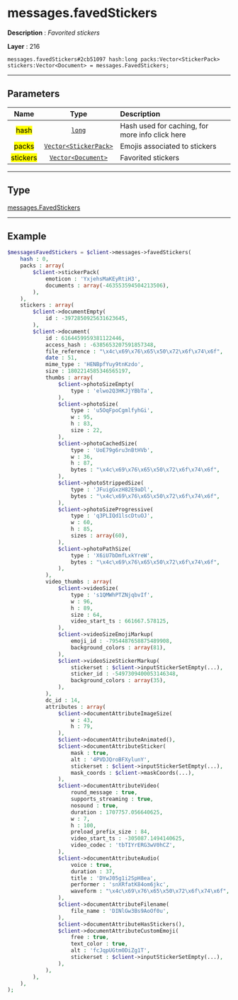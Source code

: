 # messages.favedStickers

**Description** : *Favorited stickers*

**Layer** : 216

```tl
messages.favedStickers#2cb51097 hash:long packs:Vector<StickerPack> stickers:Vector<Document> = messages.FavedStickers;
```

---

## Parameters

| Name | Type | Description |
| :---: | :---: | :--- |
| <mark>hash</mark> | [`long`](type/long) | Hash used for caching, for more info click here |
| <mark>packs</mark> | [`Vector<StickerPack>`](type/StickerPack) | Emojis associated to stickers |
| <mark>stickers</mark> | [`Vector<Document>`](type/Document) | Favorited stickers |

---

## Type

[messages.FavedStickers](type/messages.FavedStickers)

---

## Example

```php
$messagesFavedStickers = $client->messages->favedStickers(
	hash : 0,
	packs : array(
		$client->stickerPack(
			emoticon : 'YxjehsMaKEyRtiH3',
			documents : array(-463553594504213506),
		),
	),
	stickers : array(
		$client->documentEmpty(
			id : -3972850925631623645,
		),
		$client->document(
			id : 6164459959381122446,
			access_hash : -6385653207591857348,
			file_reference : "\x4c\x69\x76\x65\x50\x72\x6f\x74\x6f",
			date : 51,
			mime_type : 'HENBpfYuy9tnKzdo',
			size : 1802214585346565197,
			thumbs : array(
				$client->photoSizeEmpty(
					type : 'elwo2Q3HKJjYBbTa',
				),
				$client->photoSize(
					type : 'u5OqFpoCgmlfyhGi',
					w : 95,
					h : 83,
					size : 22,
				),
				$client->photoCachedSize(
					type : 'UoE79g6ru3nBtHVb',
					w : 36,
					h : 87,
					bytes : "\x4c\x69\x76\x65\x50\x72\x6f\x74\x6f",
				),
				$client->photoStrippedSize(
					type : 'JFuigGxzH82E9aDl',
					bytes : "\x4c\x69\x76\x65\x50\x72\x6f\x74\x6f",
				),
				$client->photoSizeProgressive(
					type : 'q3PLIQd1lscDtuOJ',
					w : 60,
					h : 85,
					sizes : array(60),
				),
				$client->photoPathSize(
					type : 'X6iU7bDmfLxkYreW',
					bytes : "\x4c\x69\x76\x65\x50\x72\x6f\x74\x6f",
				),
			),
			video_thumbs : array(
				$client->videoSize(
					type : 's1QMWhPTZNjqbvIf',
					w : 96,
					h : 89,
					size : 64,
					video_start_ts : 661667.578125,
				),
				$client->videoSizeEmojiMarkup(
					emoji_id : -7954487658875489908,
					background_colors : array(81),
				),
				$client->videoSizeStickerMarkup(
					stickerset : $client->inputStickerSetEmpty(...),
					sticker_id : -5497309400053146348,
					background_colors : array(35),
				),
			),
			dc_id : 14,
			attributes : array(
				$client->documentAttributeImageSize(
					w : 43,
					h : 79,
				),
				$client->documentAttributeAnimated(),
				$client->documentAttributeSticker(
					mask : true,
					alt : '4PVDJQroBFXylunY',
					stickerset : $client->inputStickerSetEmpty(...),
					mask_coords : $client->maskCoords(...),
				),
				$client->documentAttributeVideo(
					round_message : true,
					supports_streaming : true,
					nosound : true,
					duration : 1707757.056640625,
					w : 7,
					h : 100,
					preload_prefix_size : 84,
					video_start_ts : -305087.1494140625,
					video_codec : 'tbTIYrERG3wV0hCZ',
				),
				$client->documentAttributeAudio(
					voice : true,
					duration : 37,
					title : 'DYwJ05g1i2SpH8ea',
					performer : 'snXRfatK84om6jkc',
					waveform : "\x4c\x69\x76\x65\x50\x72\x6f\x74\x6f",
				),
				$client->documentAttributeFilename(
					file_name : 'DINlGw3Bs9AoOf0u',
				),
				$client->documentAttributeHasStickers(),
				$client->documentAttributeCustomEmoji(
					free : true,
					text_color : true,
					alt : 'fcJqpUGtm0DiZg1T',
					stickerset : $client->inputStickerSetEmpty(...),
				),
			),
		),
	),
);
```